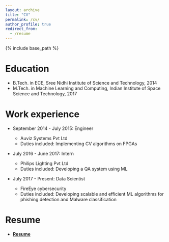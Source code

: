 ```yaml
---
layout: archive
title: "CV"
permalink: /cv/
author_profile: true
redirect_from:
  - /resume
---
```


{% include base_path %}

Education
======
* B.Tech. in ECE, Sree Nidhi Institute of Science and Technology, 2014
* M.Tech. in Machine Learning and Computing, Indian Institute of Space Science and Technology, 2017

Work experience
======
* September 2014 - July 2015: Engineer
  * Auviz Systems Pvt Ltd
  * Duties included: Implementing CV algorithms on FPGAs

* July 2016 - June 2017: Intern
  * Philips Lighting Pvt Ltd
  * Duties included: Developing a QA system using ML
  
* July 2017 - Present: Data Scientist
  * FireEye cybersecurity
  * Duties included: Developing scalable and efficient ML algorithms for phishing detection and Malware classification
  
Resume
======
* **[Resume](../files/vamshi_resume.pdf)**
